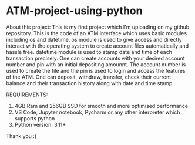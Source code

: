 # ATM-project-using-python

About this project:
This is my first project which I'm uploading on my github repository. This is the code of an ATM interface which uses basic modules including os and datetime. os module is used to give access and directly interact with the operating system to create account files automatically and hassle free. datetime module is used to stamp date and time of each transaction precisely. One can create accounts with your desired account number and pin with an initial depositing amounnt. The account number is used to create the file and the pin is used to login and access the features of the ATM. One can deposit, withdraw, transfer, check their current balance and their transaction history along with date and time stamp.

REQUIREMENTS:

1. 4GB Ram and 256GB SSD for smooth and more optimised performance
2. VS Code, Jupyter notebook, Pycharm or any other interpreter which supports python
3. Python version: 3.11+

Thank you :)
